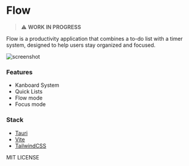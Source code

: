 # Flow
> :warning: **WORK IN PROGRESS**

Flow is a productivity application that combines a to-do list with a timer system, designed to help users stay organized and focused.

![screenshot](https://i.ibb.co/pPV6gxg/Screenshot-2024-11-22-at-11-48-26-AM.png)

### Features
- Kanboard System
- Quick Lists
- Flow mode
- Focus mode

### Stack
- [Tauri](https://tauri.app/)
- [Vite](https://vite.dev/)
- [TailwindCSS](https://tailwindcss.com/)

MIT LICENSE